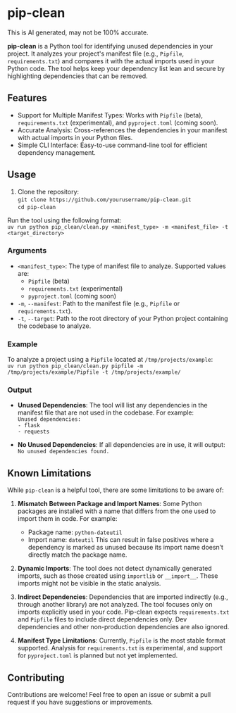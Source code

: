# pip-clean
This is AI generated, may not be 100% accurate.

**pip-clean** is a Python tool for identifying unused dependencies in your project. It analyzes your project's manifest file (e.g., `Pipfile`, `requirements.txt`) and compares it with the actual imports used in your Python code. The tool helps keep your dependency list lean and secure by highlighting dependencies that can be removed.

## Features

- Support for Multiple Manifest Types: Works with `Pipfile` (beta), `requirements.txt` (experimental), and `pyproject.toml` (coming soon).
- Accurate Analysis: Cross-references the dependencies in your manifest with actual imports in your Python files.
- Simple CLI Interface: Easy-to-use command-line tool for efficient dependency management.

## Usage

1. Clone the repository:  
   `git clone https://github.com/yourusername/pip-clean.git`  
   `cd pip-clean`  

Run the tool using the following format:  
`uv run python pip_clean/clean.py <manifest_type> -m <manifest_file> -t <target_directory>`

### Arguments

- `<manifest_type>`: The type of manifest file to analyze. Supported values are:
  - `Pipfile` (beta)
  - `requirements.txt` (experimental)
  - `pyproject.toml` (coming soon)
- `-m`, `--manifest`: Path to the manifest file (e.g., `Pipfile` or `requirements.txt`).
- `-t`, `--target`: Path to the root directory of your Python project containing the codebase to analyze.

### Example

To analyze a project using a `Pipfile` located at `/tmp/projects/example`:  
`uv run python pip_clean/clean.py pipfile -m /tmp/projects/example/Pipfile -t /tmp/projects/example/`

### Output

- **Unused Dependencies**: The tool will list any dependencies in the manifest file that are not used in the codebase. For example:  
  `Unused dependencies:`  
  `- flask`  
  `- requests`

- **No Unused Dependencies**: If all dependencies are in use, it will output:  
  `No unused dependencies found.`

## Known Limitations

While `pip-clean` is a helpful tool, there are some limitations to be aware of:

1. **Mismatch Between Package and Import Names**: Some Python packages are installed with a name that differs from the one used to import them in code. For example:
   - Package name: `python-dateutil`
   - Import name: `dateutil`
   This can result in false positives where a dependency is marked as unused because its import name doesn’t directly match the package name.

2. **Dynamic Imports**: The tool does not detect dynamically generated imports, such as those created using `importlib` or `__import__`. These imports might not be visible in the static analysis.

3. **Indirect Dependencies**: Dependencies that are imported indirectly (e.g., through another library) are not analyzed. The tool focuses only on imports explicitly used in your code. Pip-clean expects `requirements.txt` and `Pipfile` files to include direct dependencies only. Dev dependencies and other non-production dependencies are also ignored.

4. **Manifest Type Limitations**: Currently, `Pipfile` is the most stable format supported. Analysis for `requirements.txt` is experimental, and support for `pyproject.toml` is planned but not yet implemented.

## Contributing

Contributions are welcome! Feel free to open an issue or submit a pull request if you have suggestions or improvements.
